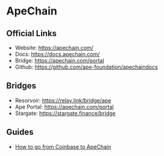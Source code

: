 # ApeChain

## Official Links
- Website: https://apechain.com/
- Docs: https://docs.apechain.com/
- Bridge: https://apechain.com/portal
- Github: https://github.com/ape-foundation/apechaindocs

## Bridges
- Resorvoir: https://relay.link/bridge/ape
- Ape Portal: https://apechain.com/portal
- Stargate: https://stargate.finance/bridge

## Guides
- [How to go from Coinbase to ApeChain](guides/how-to-go-from-coinbase-to-apechain.md)